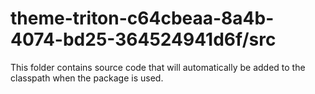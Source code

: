 # theme-triton-c64cbeaa-8a4b-4074-bd25-364524941d6f/src

This folder contains source code that will automatically be added to the classpath when
the package is used.
